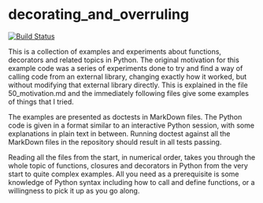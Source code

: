 # decorating_and_overruling

[![Build Status](https://travis-ci.org/jwg4/decorating_and_overruling.svg?branch=master)](https://travis-ci.org/jwg4/decorating_and_overruling)

This is a collection of examples and experiments about functions, decorators and related topics in Python.
The original motivation for this example code was a series of experiments done to try and find a way of calling code from an external library, changing exactly how it worked, but without modifying that external library directly.
This is explained in the file 50_motivation.md and the immediately following files give some examples of things that I tried.

The examples are presented as doctests in MarkDown files.
The Python code is given in a format similar to an interactive Python session, with some explanations in plain text in between.
Running doctest against all the MarkDown files in the repository should result in all tests passing.

Reading all the files from the start, in numerical order, takes you through the whole topic of functions, closures and decorators in Python from the very start to quite complex examples.
All you need as a prerequisite is some knowledge of Python syntax including how to call and define functions, or a willingness to pick it up as you go along.
